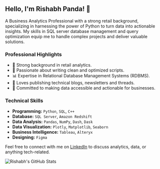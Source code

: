 ## Hello, I'm Rishabh Panda! 🐼

A Business Analytics Professional with a strong retail background, specializing in harnessing the power of Python to turn data into actionable insights. My skills in SQL server database management and query optimization equip me to handle complex projects and deliver valuable solutions.

### Professional Highlights

- 💼 Strong background in retail analytics.
- 🐍 Passionate about writing clean and optimized scripts.
- 📊 Expertise in Relational Database Management Systems (RDBMS).
- 📝 Loves publishing technical blogs, newsletters and threads.
- 🚀 Committed to making data accessible and actionable for businesses.

### Technical Skills

- **Programming:** ```Python```, ```SQL```, ```C++```
- **Database:** ```SQL Server```, ```Amazon Redshift```
- **Data Analysis:** ```Pandas```, ```NumPy```, ```Dash```, ```Dask```
- **Data Visualization:** ```Plotly```, ```Matplotlib```, ```Seaborn```
- **Business Intelligence:** ```Tableau```, ```Alteryx```
- **Designing:** ```Figma```

Feel free to connect with me on [LinkedIn](https://www.linkedin.com/in/rishabhpanda) to discuss analytics, data, or anything tech-related.


![Rishabh's GitHub Stats](https://github-readme-stats.vercel.app/api?username=rishabh-panda&theme=onedark&show_icons=true&count_private=true)
